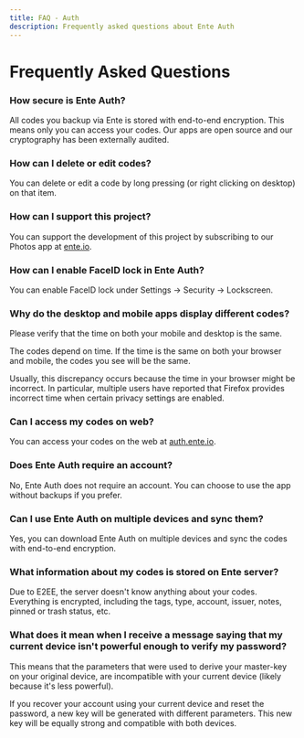 ```yaml
---
title: FAQ - Auth
description: Frequently asked questions about Ente Auth
---
```


# Frequently Asked Questions

### How secure is Ente Auth?

All codes you backup via Ente is stored with end-to-end encryption. This means
only you can access your codes. Our apps are open source and our cryptography
has been externally audited.

### How can I delete or edit codes?

You can delete or edit a code by long pressing (or right clicking on desktop) on
that item.

### How can I support this project?

You can support the development of this project by subscribing to our Photos app
at [ente.io](https://ente.io).

### How can I enable FaceID lock in Ente Auth?

You can enable FaceID lock under Settings → Security → Lockscreen.

### Why do the desktop and mobile apps display different codes?

Please verify that the time on both your mobile and desktop is the same.

The codes depend on time. If the time is the same on both your browser and
mobile, the codes you see will be the same.

Usually, this discrepancy occurs because the time in your browser might be
incorrect. In particular, multiple users have reported that Firefox provides
incorrect time when certain privacy settings are enabled.

### Can I access my codes on web?

You can access your codes on the web at [auth.ente.io](https://auth.ente.io).

### Does Ente Auth require an account?

No, Ente Auth does not require an account. You can choose to use the app without
backups if you prefer.

### Can I use Ente Auth on multiple devices and sync them?

Yes, you can download Ente Auth on multiple devices and sync the codes with
end-to-end encryption.

### What information about my codes is stored on Ente server?

Due to E2EE, the server doesn't know anything about your codes. Everything is
encrypted, including the tags, type, account, issuer, notes, pinned or trash
status, etc.

### What does it mean when I receive a message saying that my current device isn't powerful enough to verify my password?

This means that the parameters that were used to derive your master-key on your
original device, are incompatible with your current device (likely because it's
less powerful).

If you recover your account using your current device and reset the password, a
new key will be generated with different parameters. This new key will be
equally strong and compatible with both devices.
